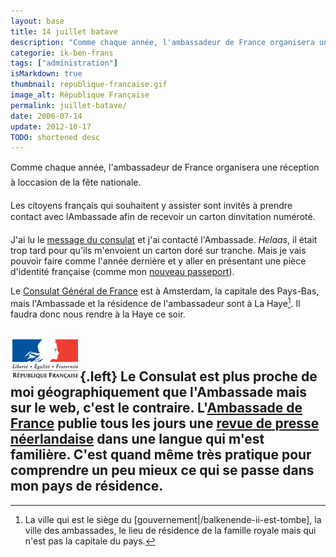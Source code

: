 ```yaml
---
layout: base
title: 14 juillet batave
description: "Comme chaque année, l'ambassadeur de France organisera une réception à loccasion de la fête nationale.    Les citoyens français qui souhaitent y assist"
categorie: ik-ben-frans
tags: ["administration"]
isMarkdown: true
thumbnail: republique-francaise.gif
image_alt: République Française
permalink: juillet-batave/
date: 2006-07-14
update: 2012-10-17
TODO: shortened desc 
---
```


Comme chaque année, l'ambassadeur de France organisera une réception à loccasion de la fête nationale.

Les citoyens français qui souhaitent y assister sont invités à prendre contact avec lAmbassade afin de recevoir un carton dinvitation numéroté.

J'ai lu le [message du consulat](http://www.consulfrance-amsterdam.org/article.php3?id_article=483) et j'ai contacté l'Ambassade. *Helaas*, il était trop tard pour qu'ils m'envoient un carton doré sur tranche. Mais je vais pouvoir faire comme l'année dernière et y aller en présentant une pièce d'identité française (comme mon [nouveau passeport](/carte-inutile)).

Le [Consulat Général de France](http://www.consulfrance-amsterdam.org) est à Amsterdam, la capitale des Pays-Bas, mais l'Ambassade et la résidence de l'ambassadeur sont à La Haye[^1]. Il faudra donc nous rendre à la Haye ce soir.

![République Française](republique-francaise.gif){.left}
Le Consulat est plus proche de moi géographiquement que l'Ambassade mais sur le web, c'est le contraire. L'[Ambassade de France](http://www.ambafrance.nl/) publie tous les jours une [revue de presse néerlandaise](http://www.ambafrance.nl/rubrique.php?id_rubrique=23) dans une langue qui m'est familière. C'est quand même très pratique pour comprendre un peu mieux ce qui se passe dans mon pays de résidence.
---
[^1]: La ville qui est le siège du [gouvernement|/balkenende-ii-est-tombe], la ville des ambassades, le lieu de résidence de la famille royale mais qui n'est pas la capitale du pays.